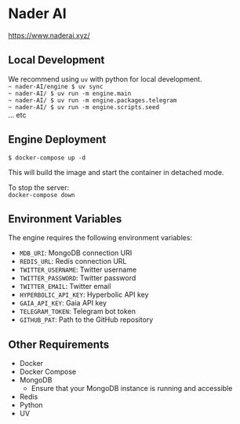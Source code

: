 # Nader AI
https://www.naderai.xyz/

## Local Development
We recommend using `uv` with python for local development.  
`~ nader-AI/engine $ uv sync`  
`~ nader-AI/ $ uv run -m engine.main`  
`~ nader-AI/ $ uv run -m engine.packages.telegram`  
`~ nader-AI/ $ uv run -m engine.scripts.seed`  
... etc

## Engine Deployment

`$ docker-compose up -d`

This will build the image and start the container in detached mode.

To stop the server:  
`docker-compose down`


## Environment Variables

The engine requires the following environment variables:

- `MDB_URI`: MongoDB connection URI
- `REDIS_URL`: Redis connection URL
- `TWITTER_USERNAME`: Twitter username
- `TWITTER_PASSWORD`: Twitter password
- `TWITTER_EMAIL`: Twitter email
- `HYPERBOLIC_API_KEY`: Hyperbolic API key
- `GAIA_API_KEY`: Gaia API key
- `TELEGRAM_TOKEN`: Telegram bot token
- `GITHUB_PAT`: Path to the GitHub repository

## Other Requirements

- Docker
- Docker Compose
- MongoDB
    - Ensure that your MongoDB instance is running and accessible
- Redis
- Python
- UV